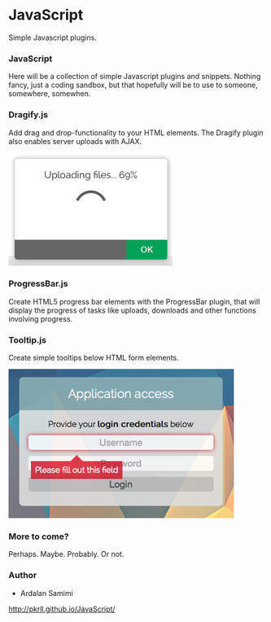 # JavaScript
Simple Javascript plugins.

### JavaScript
Here will be a collection of simple Javascript plugins and snippets. Nothing fancy, just a coding sandbox, but that hopefully will be to use to someone, somewhere, somewhen.

### Dragify.js
Add drag and drop-functionality to your HTML elements. The Dragify plugin also enables server uploads with AJAX.

![Screenshot](https://github.com/pkrll/JavaScript/blob/master/Dragify/dragify-screenshot-1.png)

### ProgressBar.js
Create HTML5 progress bar elements with the ProgressBar plugin, that will display the progress of tasks like uploads, downloads and other functions involving progress.

### Tooltip.js
Create simple tooltips below HTML form elements.

![Screenshot](https://github.com/pkrll/JavaScript/blob/master/Tooltip/tooltip10.png)

### More to come?
Perhaps. Maybe. Probably. Or not.

### Author
* Ardalan Samimi

http://pkrll.github.io/JavaScript/
